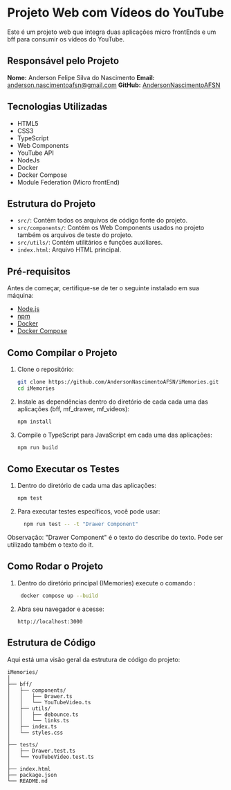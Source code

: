 # Projeto Web com Vídeos do YouTube

Este é um projeto web que integra duas aplicações micro frontEnds e um bff para consumir os vídeos do YouTube. 

## Responsável pelo Projeto

**Nome:** Anderson Felipe Silva do Nascimento 
**Email:** anderson.nascimentoafsn@gmail.com
**GitHub:** [AndersonNascimentoAFSN](https://github.com/AndersonNascimentoAFSN)

## Tecnologias Utilizadas

- HTML5
- CSS3
- TypeScript
- Web Components
- YouTube API
- NodeJs
- Docker
- Docker Compose
- Module Federation (Micro frontEnd)

## Estrutura do Projeto

- `src/`: Contém todos os arquivos de código fonte do projeto.
- `src/components/`: Contém os Web Components usados no projeto também os arquivos de teste do projeto.
- `src/utils/`: Contém utilitários e funções auxiliares.
- `index.html`: Arquivo HTML principal.

## Pré-requisitos

Antes de começar, certifique-se de ter o seguinte instalado em sua máquina:

- [Node.js](https://nodejs.org/en/)
- [npm](https://www.npmjs.com/)
- [Docker](https://docs.docker.com/engine/install/ubuntu/)
- [Docker Compose](https://docs.docker.com/compose/install/linux/)

## Como Compilar o Projeto

1. Clone o repositório:
    ```bash
    git clone https://github.com/AndersonNascimentoAFSN/iMemories.git
    cd iMemories
    ```

2. Instale as dependências dentro do diretório de cada cada uma das aplicações (bff, mf_drawer, mf_videos):
    ```bash
    npm install
    ```

3. Compile o TypeScript para JavaScript em cada uma das aplicações:
    ```bash
    npm run build
    ```

## Como Executar os Testes

1. Dentro do diretório de cada uma das aplicações:
    ```bash
    npm test
    ```

2. Para executar testes específicos, você pode usar:
    ```bash
      npm run test -- -t "Drawer Component"
    ```
  Observação: "Drawer Component" é o texto do describe do texto. Pode ser utilizado também o texto do it.

## Como Rodar o Projeto

1. Dentro do diretório principal (IMemories) execute o comando :
    ```bash
     docker compose up --build
    ```

2. Abra seu navegador e acesse:
    ```
    http://localhost:3000
    ```

## Estrutura de Código

Aqui está uma visão geral da estrutura de código do projeto:

```plaintext
iMemories/
│
├── bff/
│   ├── components/
│   │   ├── Drawer.ts
│   │   └── YouTubeVideo.ts
│   ├── utils/
│   │   ├── debounce.ts
│   │   └── links.ts
│   ├── index.ts
│   └── styles.css
│
├── tests/
│   ├── Drawer.test.ts
│   └── YouTubeVideo.test.ts
│
├── index.html
├── package.json
└── README.md

